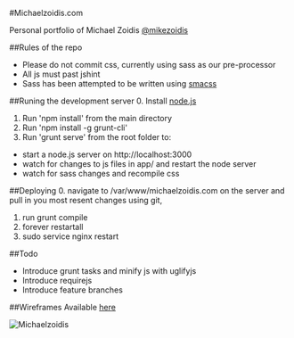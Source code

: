 #Michaelzoidis.com

Personal portfolio of Michael Zoidis
[@mikezoidis](https://twitter.com/mikezoidis "Follow me on twitter")


##Rules of the repo
* Please do not commit css, currently using sass as our pre-processor
* All js must past jshint
* Sass has been attempted to be written using [smacss](http://smacss.com/)

##Runing the development server
0. Install [node.js](http://nodejs.org/)
1. Run 'npm install' from the main directory
2. Run 'npm install -g grunt-cli'
3. Run 'grunt serve' from the root folder to:

* start a node.js server on http://localhost:3000
* watch for changes to js files in app/ and restart the node server
* watch for sass changes and recompile css

##Deploying
0. navigate to /var/www/michaelzoidis.com on the server and pull in you most resent changes using git,
1. run grunt compile
2. forever restartall
3. sudo service nginx restart

##Todo
* Introduce grunt tasks and minify js with uglifyjs
* Introduce requirejs
* Introduce feature branches

##Wireframes
Available [here](https://www.sendspace.com/file/5v0gmf)

![Michaelzoidis](https://s3.amazonaws.com/assets.svpply.com/large/1873650.jpg?1388011367)
